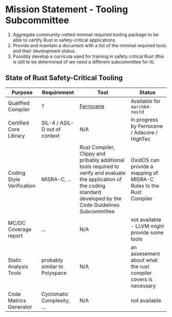 # Mission Statement - Tooling Subcommittee

1. Aggregate community-vetted minimal required tooling package to be able to certify Rust in safety-critical applications.
2. Provide and maintain a document with a list of the minimal required tools and their development status.
3. Possibly develop a curricula used for training in safety critical Rust (this is still te be determined of we need a different subcommittee for it).

## State of Rust Safety-Critical Tooling

| Purpose | Requirement | Tool | Status |
|---------|-------------|------|-------|
| Qualified Compiler | ? | [Ferrocene](https://ferrocene.dev/en/) | Available for `aarch64-nostd` |
| Certified Core Library | SIL-4 / ASIL-D out of context | N/A | In progress by Ferrocene / Adacore / HighTec |
| Coding Style Verification | MISRA-C, ... | Rust Compiler, Clippy and pribably additional tools required to verify and evaluate the application of the coding standard developed by the Code Guidelines Subcommittee | OxidOS can provide a mapping of MISRA-C Rules to the Rust Compiler |
| MC/DC Coverage report | ... | N/A | not available - LLVM might provide some tools |
| Static Analysis Tools | probably similar to Polyspace | N/A | an assesement about what the rust compiler covers is necessary |
| Code Matrics Generator | Cyclomatic Complexity, ... | N/A | not available |
